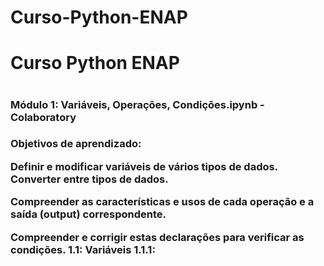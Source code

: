 # Curso-Python-ENAP
<html>
    <head>
        <meta charset="UTF-8">
        <title>Curso Python ENAP</title>
    </head>
    <body>
        <h1>Curso Python ENAP<h1>
	 <h3>Módulo 1: Variáveis, Operações, Condições.ipynb - Colaboratory<h3>
Objetivos de aprendizado:
<p> Definir e modificar variáveis de vários tipos de dados. Converter entre tipos de dados.
<p> Compreender as características e usos de cada
operação e a saída (output) correspondente.
<p> Compreender e corrigir estas declarações para verificar as condições. 1.1: Variáveis 1.1.1:
  </body>
</head>  
